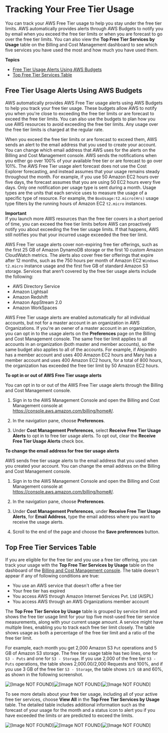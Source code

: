 # Tracking Your Free Tier Usage<a name="tracking-free-tier-usage"></a>

You can track your AWS Free Tier usage to help you stay under the free tier limits\. AWS automatically provides alerts through AWS Budgets to notify you by email when you exceed the free tier limits or when you are forecast to go over the free tier limits\. You can also view the **Top Free Tier Services by Usage** table on the Billing and Cost Management dashboard to see which five services you have used the most and how much you have used them\.

**Topics**
+ [Free Tier Usage Alerts Using AWS Budgets](#free-budget)
+ [Top Free Tier Services Table](#free-tier-table)

## Free Tier Usage Alerts Using AWS Budgets<a name="free-budget"></a>

AWS automatically provides AWS Free Tier usage alerts using AWS Budgets to help you track your free tier usage\. These budgets allow AWS to notify you when you're close to exceeding the free tier limits or are forecast to exceed the free tier limits\. You can also use the budgets to plan how you use AWS resources to avoid exceeding the free tier limits\. Any usage over the free tier limits is charged at the regular rate\. 

When you exceed the free tier limits or are forecast to exceed them, AWS sends an alert to the email address that you used to create your account\. You can change which email address that AWS uses for the alerts on the Billing and Cost Management console\. AWS sends the notifications when you either go over 100% of your available free tier or are forecast to go over 101%\. The AWS Free Tier usage alert forecast does not use the Cost Explorer forecasting, and instead assumes that your usage remains steady throughout the month\. For example, if you use 50 Amazon EC2 hours over five days, the forecast assumes that you are using 50 EC2 hours every five days\. Only one notification per usage type is sent during a month\. Usage types are the units that each service uses to measure the usage of a specific type of resource\. For example, the `BoxUsage:t2.micro(Hrs)` usage type filters by the running hours of Amazon EC2 `t2.micro` instances\.

**Important**  
If you launch more AWS resources than the free tier covers in a short period of time, you can exceed the free tier limits before AWS can proactively notify you about exceeding the free tier usage limits\. If that happens, AWS still notifies you that your incurred usage exceeded the free tier limit\.

AWS Free Tier usage alerts cover non\-expiring free tier offerings, such as the first 25 GB of Amazon DynamoDB storage or the first 10 custom Amazon CloudWatch metrics\. The alerts also cover free tier offerings that expire after 12 months, such as the 750 hours per month of Amazon EC2 `Windows t2.micro` instance usage and the first five GB of standard Amazon S3 storage\. Services that aren’t covered by the free tier usage alerts include the following:
+ AWS Directory Service
+ Amazon Lightsail
+ Amazon Redshift
+ Amazon AppStream 2\.0
+ Amazon WorkSpaces

AWS Free Tier usage alerts are enabled automatically for all individual accounts, but not for a master account in an organization in AWS Organizations\. If you're an owner of a master account in an organization, you can opt in to the usage alerts on the **Preferences** page on the Billing and Cost Management console\. The same free tier limit applies to all accounts in an organization \(both master and member accounts\), so the same budget also applies to all of the accounts\. For example, if Alejandro has a member account and uses 400 Amazon EC2 hours and Mary has a member account and uses 400 Amazon EC2 hours, for a total of 800 hours, the organization has exceeded the free tier limit by 50 Amazon EC2 hours\.<a name="opt-in-out"></a>

**To opt in or out of AWS Free Tier usage alerts**

You can opt in to or out of the AWS Free Tier usage alerts through the Billing and Cost Management console\.

1. Sign in to the AWS Management Console and open the Billing and Cost Management console at [https://console\.aws\.amazon\.com/billing/home\#/](https://console.aws.amazon.com/billing/home)\.

1. In the navigation pane, choose **Preferences**\.

1. Under **Cost Management Preferences**, select **Receive Free Tier Usage Alerts** to opt in to free tier usage alerts\. To opt out, clear the **Receive Free Tier Usage Alerts** check box\.<a name="customize-email"></a>

**To change the email address for free tier usage alerts**

AWS sends free tier usage alerts to the email address that you used when you created your account\. You can change the email address on the Billing and Cost Management console\.

1. Sign in to the AWS Management Console and open the Billing and Cost Management console at [https://console\.aws\.amazon\.com/billing/home\#/](https://console.aws.amazon.com/billing/home)\.

1. In the navigation pane, choose **Preferences**\.

1. Under **Cost Management Preferences**, under **Receive Free Tier Usage Alerts**, for **Email Address**, type the email address where you want to receive the usage alerts\.

1. Scroll to the end of the page and choose the **Save preferences** button\.

## Top Free Tier Services Table<a name="free-tier-table"></a>

If you are eligible for the free tier and you use a free tier offering, you can track your usage with the **Top Free Tier Services by Usage** table on the dashboard of the [Billing and Cost Management console](https://console.aws.amazon.com/billing/home)\. The table doesn't appear if any of following conditions are true: 
+ You use an AWS service that doesn't offer a free tier
+ Your free tier has expired
+ You access AWS through Amazon Internet Services Pvt\. Ltd \(AISPL\)
+ You access AWS through an AWS Organizations member account

The **Top Free Tier Service by Usage** table is grouped by service limit and shows the free tier usage limit for your top five most\-used free tier service measurements, along with your current usage amount\. A service might have multiple lines, enabling you to track each free tier limit closely\. The table shows usage as both a percentage of the free tier limit and a ratio of the free tier limit\. 

For example, each month you get 2,000 Amazon S3 `Put` operations and 5 GB of Amazon S3 storage\. The free tier usage table has two lines, one for `S3 - Puts` and one for `S3 - Storage`\. If you use 2,000 of the free tier `S3 - Puts` operations, the table shows 2,000\.00/2,000 Requests and 100%, and if you use 3 GB of the free tier `S3 - Storage`, the table shows `3/5 GB` and 60%, as shown in the following screenshot\.

![\[Image NOT FOUND\]](http://docs.aws.amazon.com/awsaccountbilling/latest/aboutv2/)![\[Image NOT FOUND\]](http://docs.aws.amazon.com/awsaccountbilling/latest/aboutv2/)![\[Image NOT FOUND\]](http://docs.aws.amazon.com/awsaccountbilling/latest/aboutv2/)

To see more details about your free tier usage, including all of your active free tier services, choose **View All** in the **Top Free Tier Services by Usage** table\. The detailed table includes additional information such as the forecast of your usage for the month and a status icon to alert you if you have exceeded the limits or are predicted to exceed the limits\. 

![\[Image NOT FOUND\]](http://docs.aws.amazon.com/awsaccountbilling/latest/aboutv2/)![\[Image NOT FOUND\]](http://docs.aws.amazon.com/awsaccountbilling/latest/aboutv2/)![\[Image NOT FOUND\]](http://docs.aws.amazon.com/awsaccountbilling/latest/aboutv2/)